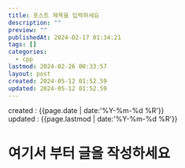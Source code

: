 ```yaml
---
title: 포스트 제목을 입력하세요
description: ""
preview: ""
publishedAt: 2024-02-17 01:34:21
tags: []
categories:
  - cpp
lastmod: 2024-02-26 00:33:57
layout: post
created: 2024-05-12 01:52.59
updated: 2024-05-12 01:52.59
---
```


created : {{page.date | date:'%Y-%m-%d %R'}}  
updated : {{page.lastmod | date:'%Y-%m-%d %R'}}

# 여기서 부터 글을 작성하세요


